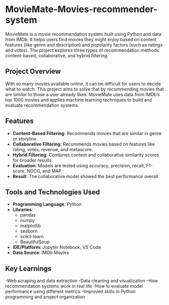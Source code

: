# MovieMate-Movies-recommender-system

MovieMate is a movie recommendation system built using Python and data from IMDb. It helps users find movies they might enjoy based on content features (like genre and description) and popularity factors (such as ratings and votes). The project explores three types of recommendation methods: content-based, collaborative, and hybrid filtering.

## Project Overview

With so many movies available online, it can be difficult for users to decide what to watch. This project aims to solve that by recommending movies that are similar to those a user already likes. MovieMate uses data from IMDb’s top 1000 movies and applies machine learning techniques to build and evaluate recommendation systems.

## Features

- **Content-Based Filtering**: Recommends movies that are similar in genre or storyline.
- **Collaborative Filtering**: Recommends movies based on features like rating, votes, revenue, and metascore.
- **Hybrid Filtering**: Combines content and collaborative similarity scores for broader results.
- **Evaluation**: Models are tested using accuracy, precision, recall, F1-score, NDCG, and MAP.
- **Result**: The collaborative model showed the best performance overall.

## Tools and Technologies Used

- **Programming Language**: Python
- **Libraries**:
  - pandas
  - numpy
  - matplotlib
  - seaborn
  - scikit-learn
  - BeautifulSoup
- **IDE/Platform**: Jupyter Notebook, VS Code
- **Data Source**: IMDb Movies

## Key Learnings

-Web scraping and data extraction
-Data cleaning and visualization
-How recommendation systems work in real life
-How to evaluate model performance using different metrics
-Improved skills in Python programming and project organization

